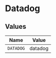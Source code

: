 # Datadog


## Values

| Name      | Value     |
| --------- | --------- |
| `DATADOG` | datadog   |